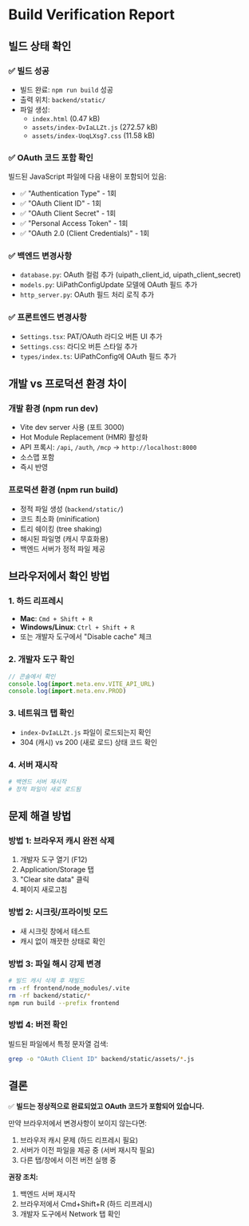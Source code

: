 # Build Verification Report

## 빌드 상태 확인

### ✅ 빌드 성공
- 빌드 완료: `npm run build` 성공
- 출력 위치: `backend/static/`
- 파일 생성: 
  - `index.html` (0.47 kB)
  - `assets/index-DvIaLLZt.js` (272.57 kB)
  - `assets/index-UoqLXsg7.css` (11.58 kB)

### ✅ OAuth 코드 포함 확인
빌드된 JavaScript 파일에 다음 내용이 포함되어 있음:
- ✅ "Authentication Type" - 1회
- ✅ "OAuth Client ID" - 1회
- ✅ "OAuth Client Secret" - 1회
- ✅ "Personal Access Token" - 1회
- ✅ "OAuth 2.0 (Client Credentials)" - 1회

### ✅ 백엔드 변경사항
- `database.py`: OAuth 컬럼 추가 (uipath_client_id, uipath_client_secret)
- `models.py`: UiPathConfigUpdate 모델에 OAuth 필드 추가
- `http_server.py`: OAuth 필드 처리 로직 추가

### ✅ 프론트엔드 변경사항
- `Settings.tsx`: PAT/OAuth 라디오 버튼 UI 추가
- `Settings.css`: 라디오 버튼 스타일 추가
- `types/index.ts`: UiPathConfig에 OAuth 필드 추가

## 개발 vs 프로덕션 환경 차이

### 개발 환경 (npm run dev)
- Vite dev server 사용 (포트 3000)
- Hot Module Replacement (HMR) 활성화
- API 프록시: `/api`, `/auth`, `/mcp` → `http://localhost:8000`
- 소스맵 포함
- 즉시 반영

### 프로덕션 환경 (npm run build)
- 정적 파일 생성 (`backend/static/`)
- 코드 최소화 (minification)
- 트리 쉐이킹 (tree shaking)
- 해시된 파일명 (캐시 무효화용)
- 백엔드 서버가 정적 파일 제공

## 브라우저에서 확인 방법

### 1. 하드 리프레시
- **Mac**: `Cmd + Shift + R`
- **Windows/Linux**: `Ctrl + Shift + R`
- 또는 개발자 도구에서 "Disable cache" 체크

### 2. 개발자 도구 확인
```javascript
// 콘솔에서 확인
console.log(import.meta.env.VITE_API_URL)
console.log(import.meta.env.PROD)
```

### 3. 네트워크 탭 확인
- `index-DvIaLLZt.js` 파일이 로드되는지 확인
- 304 (캐시) vs 200 (새로 로드) 상태 코드 확인

### 4. 서버 재시작
```bash
# 백엔드 서버 재시작
# 정적 파일이 새로 로드됨
```

## 문제 해결 방법

### 방법 1: 브라우저 캐시 완전 삭제
1. 개발자 도구 열기 (F12)
2. Application/Storage 탭
3. "Clear site data" 클릭
4. 페이지 새로고침

### 방법 2: 시크릿/프라이빗 모드
- 새 시크릿 창에서 테스트
- 캐시 없이 깨끗한 상태로 확인

### 방법 3: 파일 해시 강제 변경
```bash
# 빌드 캐시 삭제 후 재빌드
rm -rf frontend/node_modules/.vite
rm -rf backend/static/*
npm run build --prefix frontend
```

### 방법 4: 버전 확인
빌드된 파일에서 특정 문자열 검색:
```bash
grep -o "OAuth Client ID" backend/static/assets/*.js
```

## 결론

✅ **빌드는 정상적으로 완료되었고 OAuth 코드가 포함되어 있습니다.**

만약 브라우저에서 변경사항이 보이지 않는다면:
1. 브라우저 캐시 문제 (하드 리프레시 필요)
2. 서버가 이전 파일을 제공 중 (서버 재시작 필요)
3. 다른 탭/창에서 이전 버전 실행 중

**권장 조치:**
1. 백엔드 서버 재시작
2. 브라우저에서 Cmd+Shift+R (하드 리프레시)
3. 개발자 도구에서 Network 탭 확인
